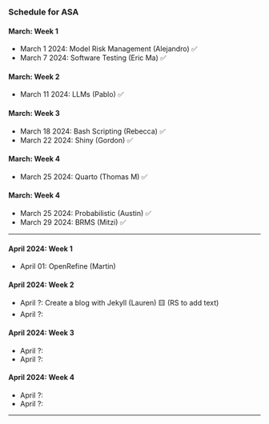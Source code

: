 ### Schedule for ASA

#### March: Week 1
- March 1 2024: Model Risk Management (Alejandro) ✅
- March 7 2024: Software Testing (Eric Ma) ✅

#### March: Week 2
- March 11 2024: LLMs (Pablo) ✅

#### March: Week 3
- March 18 2024: Bash Scripting (Rebecca) ✅
- March 22 2024: Shiny (Gordon) ✅

#### March: Week 4
- March 25 2024: Quarto (Thomas M) ✅

#### March: Week 4
- March 25 2024: Probabilistic (Austin) ✅
- March 29 2024: BRMS (Mitzi) ✅

---
  
#### April 2024: Week 1
- April 01: OpenRefine (Martin)

#### April 2024: Week 2
- April ?: Create a blog with Jekyll (Lauren)  🟨 (RS to add text)
- April ?:
  
#### April 2024: Week 3
- April ?:
- April ?:

#### April 2024: Week 4
- April ?:
- April ?:

---
